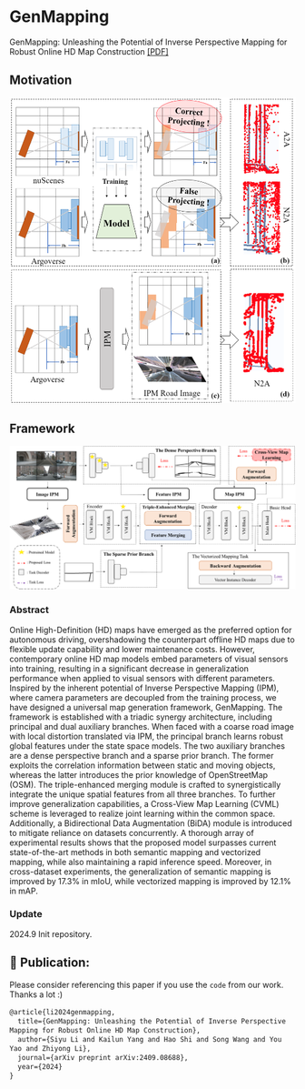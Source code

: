 # GenMapping
GenMapping: Unleashing the Potential of Inverse Perspective Mapping for Robust Online HD Map Construction [[PDF]](https://arxiv.org/pdf/2409.08688)

## Motivation
<div align=center>
<img src="https://github.com/lynn-yu/GenMapping/blob/main/motivation.png">
</div>

## Framework
<div align=center>
<img src="https://github.com/lynn-yu/GenMapping/blob/main/frame.png" >
</div>

### Abstract
Online High-Definition (HD) maps have emerged as the preferred option for autonomous driving, overshadowing the counterpart offline HD maps due to flexible update capability and lower maintenance costs. However, contemporary online HD map models embed parameters of visual sensors into training, resulting in a significant decrease in generalization performance when applied to visual sensors with different parameters. Inspired by the inherent potential of Inverse Perspective Mapping (IPM), where camera parameters are decoupled from the training process, we have designed a universal map generation framework, GenMapping. The framework is established with a triadic synergy architecture, including principal and dual auxiliary branches. When faced with a coarse road image with local distortion translated via IPM, the principal branch learns robust global features under the state space models. The two auxiliary branches are a dense perspective branch and a sparse prior branch. The former exploits the correlation information between static and moving objects, whereas the latter introduces the prior knowledge of OpenStreetMap (OSM). The triple-enhanced merging module is crafted to synergistically integrate the unique spatial features from all three branches. To further improve generalization capabilities, a Cross-View Map Learning (CVML) scheme is leveraged to realize joint learning within the common space. Additionally, a Bidirectional Data Augmentation (BiDA) module is introduced to mitigate reliance on datasets concurrently. A thorough array of experimental results shows that the proposed model surpasses current state-of-the-art methods in both semantic mapping and vectorized mapping, while also maintaining a rapid inference speed. Moreover, in cross-dataset experiments, the generalization of semantic mapping is improved by 17.3% in mIoU, while vectorized mapping is improved by 12.1% in mAP. 

### Update
2024.9 Init repository.

## 🤝 Publication:
Please consider referencing this paper if you use the ```code``` from our work.
Thanks a lot :)

```
@article{li2024genmapping,
  title={GenMapping: Unleashing the Potential of Inverse Perspective Mapping for Robust Online HD Map Construction},
  author={Siyu Li and Kailun Yang and Hao Shi and Song Wang and You Yao and Zhiyong Li},
  journal={arXiv preprint arXiv:2409.08688},
  year={2024}
}
```
